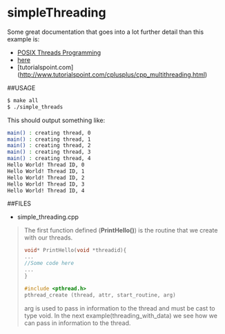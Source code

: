 simpleThreading
===============

Some great documentation that goes into a lot further detail than this example is:
- [POSIX Threads Programming](https://computing.llnl.gov/tutorials/pthreads/)
- [here](http://pages.cs.wisc.edu/~travitch/pthreads_primer.html)
- [tutorialspoint.com] (http://www.tutorialspoint.com/cplusplus/cpp_multithreading.html)

##USAGE
```BASH
$ make all
$ ./simple_threads
```
This should output something like:
```BASH
main() : creating thread, 0
main() : creating thread, 1
main() : creating thread, 2
main() : creating thread, 3
main() : creating thread, 4
Hello World! Thread ID, 0
Hello World! Thread ID, 1
Hello World! Thread ID, 2
Hello World! Thread ID, 3
Hello World! Thread ID, 4
```

##FILES
- simple_threading.cpp

>The first function defined (**PrintHello()**) is the routine that we create with our threads.
>```C++
> void* PrintHello(void *threadid){
>...
>//Some code here
>...
>}
>```
>
>```C++
>#include <pthread.h>
>pthread_create (thread, attr, start_routine, arg)
>```
>
>arg is used to pass in information to the thread and must be cast to type void. In the next example(threading_with_data) we see how we can pass in information to the thread.


